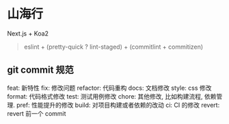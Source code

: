 # 山海行

Next.js + Koa2

> eslint + (pretty-quick ? lint-staged) + (commitlint + commitizen)

## git commit 规范

feat: 新特性
fix: 修改问题
refactor: 代码重构
docs: 文档修改
style: css 修改
format: 代码格式修改
test: 测试用例修改
chore: 其他修改, 比如构建流程, 依赖管理.
pref: 性能提升的修改
build: 对项目构建或者依赖的改动
ci: CI 的修改
revert: revert 前一个 commit
